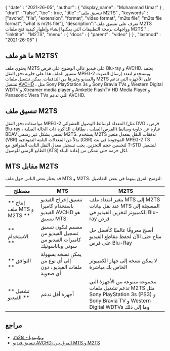 {
  "date" : "2021-26-05",
  "author" : {
    "display_name" : "Muhammad Umar"
} ,
  "draft" : "false",
  "toc" : true,
  "title" :"تنسيق ملف M2TS" ,
  "keywords" :["avchd", "file", "extension", "format", "video format", "m2ts file", "m2ts file format", "what is m2ts file"],
  "description":"تعرف على تنسيق ملف M2TS وواجهات برمجة التطبيقات التي يمكنها إنشاء وإظهار كيفية فتح ملفات M2TS." ,
  "linktitle" : "M2TS",
  "menu" : {
    "docs" : {
      "parent" : "video"
}
} ,
  "lastmod" : "2021-26-05"
}

## ما هو ملف M2TS؟ ##

يحتوي ملف M2TS على فيديو عالي الوضوح على قرص Blu-ray و AVCHD. يعتمد تنسيق الملف هذا على حاوية دفق النقل MPEG-2 ويستخدم لتعدد إرسال الصوت والفيديو وغيرها من التدفقات. يمكن تشغيل ملفات M2TS على الأجهزة التي تدعم تشغيل [AVCHD](/ar/video/avchd/) ، مثل Sony PlayStation 3s و Sony Bravia TVs و Western Digital WDTV و Xtreamer media player و Amkette FlashTV HD Media Player و Panasonic Viera TVs التي تدعم AVCHD.

## تنسيق ملف M2TS
مواصفات دفق النقل MPEG-2 المعدلة لوسائط الوصول العشوائي (مثل DVD ، قرص Blu-ray ، القرص الصلب ، بطاقات الذاكرة ذات الحالة الصلبة) عبارة عن حاوية وسائط BDAV تسمى بشكل غير رسمي M2TS. يستخدم M2TS تدفقات النقل بمعدل متغير (VBR) بدلاً من المعدلات الثابتة النموذجية (CBR) الموجودة في بث MPEG-2 TS لتحسين حجم التخزين. يجب تسجيل معدل النقل الثابت المتوافق مع T-STD لتشغيل الطابع الزمني للوصول (ATS) لكل حزمة حتى تتمكن من إعادة البناء.

## MTS مقابل M2TS
قد يحتار بعض الناس حول ملف MTS و M2TS. لنوضح الفرق بينهما في بعض التفاصيل:

| مصطلح | MTS | M2TS |
---|---|---|
| ** إنتاج ملف MTS و M2TS ** | تنسيق إخراج الفيديو باستخدام كاميرا الفيديو AVCHD هو تنسيق MTS | يتغير امتداد ملف MTS إلى M2TS عند نقل بيانات MTS المسجلة إلى الكمبيوتر لتخزين الفيديو في Blu-ray قرص |
| ** الاستخدام ** | مصمم ليكون تنسيق تسجيل الفيديو من كاميرات الفيديو من سوني وباناسونيك | أصبح معروفًا عالميًا كأفضل حل متاح حتى الآن لحفظ مقاطع الفيديو على قرص Blu-Ray |
| ** التوافق ** | يمكن نسخه بسهولة إلى أي نوع من ملفات الفيديو ، دون أي صعوبة | لا يمكن نسخه إلى جهاز الكمبيوتر الخاص بك مباشرة |
| ** تشغيل الفيديو ** | أجهزة أقل تدعم | مجموعة متنوعة من الأجهزة التي تدعم تشغيل ملفات M2TS مثل Sony PlayStation 3s (PS3) و Sony Bravia TV و Western Digital WDTVs وما إلى ذلك |

## مراجع ##

- [.m2ts - ويكيبيديا](https://en.wikipedia.org/wiki/.m2ts)
- [تنسيق فيديو AVCHD: الفرق بين MTS و M2TS](https://www.videosolo.com/tutorials/mts-vs-m2ts.html)




